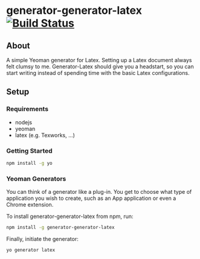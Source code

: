 # generator-generator-latex [![Build Status](https://secure.travis-ci.org/Andi-Lo/generator-generator-latex.png?branch=master)](https://travis-ci.org/Andi-Lo/generator-generator-latex)

## About

A simple Yeoman generator for Latex. 
Setting up a Latex document always felt clumsy to me. Generator-Latex should give you a headstart, so you can start writing instead of spending time with the basic Latex configurations.

## Setup

### Requirements

* nodejs
* yeoman
* latex (e.g. Texworks, ...)

### Getting Started

```bash
npm install -g yo
```

### Yeoman Generators

You can think of a generator like a plug-in. You get to choose what type of application you wish to create, such as an App application or even a Chrome extension.

To install generator-generator-latex from npm, run:

```bash
npm install -g generator-generator-latex
```

Finally, initiate the generator:

```bash
yo generator latex
```
